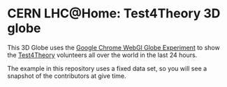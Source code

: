 # CERN LHC@Home: Test4Theory 3D globe

This 3D Globe uses the [Google Chrome WebGl Globe Experiment]() to show the
[Test4Theory](http://lhcathome2.cern.ch) volunteers all over the world in the
last 24 hours.

The example in this repository uses a fixed data set, so you will see
a snapshot of the contributors at give time.
